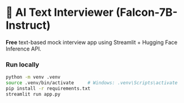 # 💼 AI Text Interviewer (Falcon-7B-Instruct)

**Free** text-based mock interview app using Streamlit + Hugging Face Inference API.

### Run locally
```bash
python -m venv .venv
source .venv/bin/activate     # Windows: .venv\Scripts\activate
pip install -r requirements.txt
streamlit run app.py
